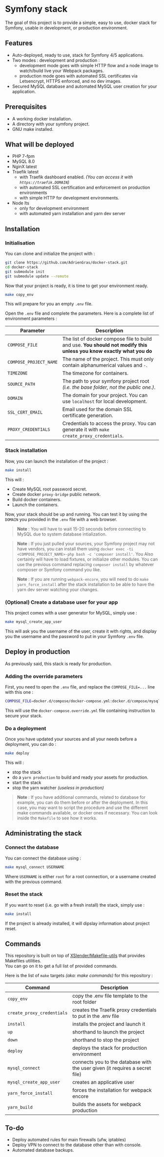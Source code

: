 # Symfony stack

The goal of this project is to provide a simple, easy to use, docker stack for Symfony, usable in development, or production
environment.

## Features
* Auto-deployed, ready to use, stack for Symfony 4/5 applications.
* Two modes : development and production :
    * development mode goes with simple HTTP flow and a node image to watch/build live your Webpack packages.
    * production mode goes with automated SSL certificates via Letsencrypt, HTTPS enforced, and no dev images.
* Secured MySQL database and automated MySQL user creation for your application.

## Prerequisites
* A working docker installation.
* A directory with your symfony project.
* GNU make installed.

## What will be deployed
* PHP 7-fpm
* MySQL 8.0
* NginX latest
* Traefik latest
    * with Traefik dashboard enabled. *(You can access it with `https://traefik.DOMAIN`)*
    * with automated SSL certification and enforcement on production environments
    * with simple HTTP for development environments.
* Node lts
    * only for development environment
    * with automated yarn installation and yarn dev server

## Installation

### Initialisation
You can clone and initialize the project with :
```bash
git clone https://github.com/AdrienGras/docker-stack.git
cd docker-stack
git submodule init
git submodule update --remote
```

Now that your project is ready, it is time to get your environment ready.

```bash
make copy_env
```

This will prepare for you an empty `.env` file.

Open the `.env` file and complete the parameters. Here is a complete list of environment parameters :

| Parameter | Description |
|-----------|-------------|
| `COMPOSE_FILE` | The list of docker compose file to build and use. **You should not modify this unless you know exactly what you do** |
| `COMPOSE_PROJECT_NAME` | The name of the project. This must only contain alphanumerical values and `-`. |
| `TIMEZONE` | The timezone for containers. |
| `SOURCE_PATH` | The path to your symfony project root *(i.e. the base folder, not the public one.)*. |
| `DOMAIN` | The domain for your project. You can use `localhost` for local development. |
| `SSL_CERT_EMAIL` | Email used for the domain SSL certificate generation. |
| `PROXY_CREDENTIALS` | Credentials to access the proxy. You can generate it with `make create_proxy_credentials`. |

### Stack installation
Now, you can launch the installation of the project :

```bash
make install
```

This will :
* Create MySQL root password secret.
* Create docker `proxy-bridge` public network.
* Build docker containers.
* Launch the containers.

Now, your stack should be up and running. You can test it by using the `DOMAIN` you provided in the `.env` file with a web browser.

> **Note** : You will have to wait 15-20 seconds before connecting to MySQL due to system database intialization.

> **Note** : If you just pulled your sources, your Symfony project may not have vendors, you can install them using `docker exec -ti <COMPOSE_PROJECT_NAME>-php bash -c 'composer install'`.
> You Also certainly will have to load fixtures, or initialize other modules. You can use the previous command replacing `composer install` by whatever composer or Symfony command you like.

> **Note** : If you are running `webpack-encore`, you will need to do `make yarn_force_install` after the stack installation to be able to have the yarn dev server watching your changes.

### (Optional) Create a database user for your app
This project comes with a user generator for MySQL, simply use :

```bash
make mysql_create_app_user
```

This will ask you the username of the user, create it with rights, and display you the username and the password to put in your Symfony `.env` file.

## Deploy in production
As previously said, this stack is ready for production. 

### Adding the override parameters
First, you need to open the `.env` file, and replace the `COMPOSE_FILE=...` line with this one :
```bash
COMPOSE_FILE=docker.d/compose/docker-compose.yml:docker.d/compose/mysql.docker-compose.yml:docker.d/compose/php.docker-compose.yml:docker.d/compose/node.docker-compose.yml:docker.d/compose/nginx.docker-compose.yml:docker.d/compose/traefik.docker-compose.yml:docker.d/compose/docker-compose.override.yml
```
This will use the `docker-compose.override.yml` file containing instruction to secure your stack.

### Do a deployment
Once you have updated your sources and all your needs before a deployment, you can do : 
```bash
make deploy
```

This will :
- stop the stack
- do a `yarn production` to build and ready your assets for production.
- start the stack
- stop the yarn watcher *(useless in production)*

> **Note** : If you have additional commands, related to database for example, you can do them before or after the deployment.
> In this case, you may want to script the procedure and use the different make commands available, or docker ones if necessary.
> You can look inside the `Makefile` to see how it works.

## Administrating the stack

### Connect the database
You can connect the database using :

```bash
make mysql_connect USERNAME
```
Where `USERNAME` is either `root` for a root connection, or a username created with the previous command.

### Reset the stack
If you want to reset (i.e. go with a fresh install) the stack, simply use :

```bash
make install
```
If the project is already installed, it will dipslay information about project reset.

## Commands
This repository is built on top of [XSlender/Makefile-utils](https://github.com/XSlender/makefile-utils) that provides Makefiles utilities.  
You can go on it to get a full list of provided commands.

Here is the list of `make` targets *(aka: make commands)* for this repository :

| Command | Description |
|---------|-------------|
| `copy_env`                       | copy the .env file template to the root folder |
| `create_proxy_credentials`       | creates the Traefik proxy credentials to put in the .env file |
| `install`                        | installs the project and launch it |
| `up`                             | shorthand to launch the project |
| `down`                           | shorthand to stop the project |
| `deploy`                         | deploys the stack for production environment |
| `mysql_connect`                  | connects you to the database with the user given (it requires a secret file) |
| `mysql_create_app_user`          | creates an applicative user |
| `yarn_force_install`             | forces the installation for webpack encore |
| `yarn_build`                     | builds the assets for webpack production |

## To-do
* Deploy automated rules for main firewalls (ufw, iptables)
* Deploy VPN to connect to the database other than with console.
* Automated database backups.